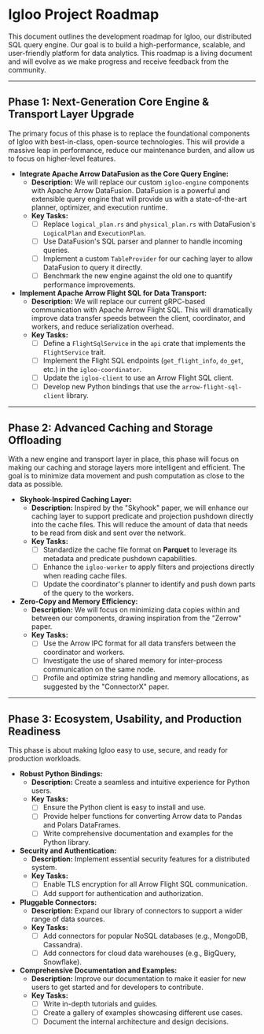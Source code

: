 # Igloo Project Roadmap

This document outlines the development roadmap for Igloo, our distributed SQL query engine. Our goal is to build a high-performance, scalable, and user-friendly platform for data analytics. This roadmap is a living document and will evolve as we make progress and receive feedback from the community.

---

## Phase 1: Next-Generation Core Engine & Transport Layer Upgrade

The primary focus of this phase is to replace the foundational components of Igloo with best-in-class, open-source technologies. This will provide a massive leap in performance, reduce our maintenance burden, and allow us to focus on higher-level features.

* **Integrate Apache Arrow DataFusion as the Core Query Engine:**
    * **Description:** We will replace our custom `igloo-engine` components with Apache Arrow DataFusion.  DataFusion is a powerful and extensible query engine that will provide us with a state-of-the-art planner, optimizer, and execution runtime.
    * **Key Tasks:**
        * [ ] Replace `logical_plan.rs` and `physical_plan.rs` with DataFusion's `LogicalPlan` and `ExecutionPlan`.
        * [ ] Use DataFusion's SQL parser and planner to handle incoming queries.
        * [ ] Implement a custom `TableProvider` for our caching layer to allow DataFusion to query it directly.
        * [ ] Benchmark the new engine against the old one to quantify performance improvements.

* **Implement Apache Arrow Flight SQL for Data Transport:**
    * **Description:** We will replace our current gRPC-based communication with Apache Arrow Flight SQL. This will dramatically improve data transfer speeds between the client, coordinator, and workers, and reduce serialization overhead.
    * **Key Tasks:**
        * [ ] Define a `FlightSqlService` in the `api` crate that implements the `FlightService` trait.
        * [ ] Implement the Flight SQL endpoints (`get_flight_info`, `do_get`, etc.) in the `igloo-coordinator`.
        * [ ] Update the `igloo-client` to use an Arrow Flight SQL client.
        * [ ] Develop new Python bindings that use the `arrow-flight-sql-client` library.

---

## Phase 2: Advanced Caching and Storage Offloading

With a new engine and transport layer in place, this phase will focus on making our caching and storage layers more intelligent and efficient. The goal is to minimize data movement and push computation as close to the data as possible.

* **Skyhook-Inspired Caching Layer:**
    * **Description:** Inspired by the "Skyhook" paper, we will enhance our caching layer to support predicate and projection pushdown directly into the cache files.  This will reduce the amount of data that needs to be read from disk and sent over the network.
    * **Key Tasks:**
        * [ ] Standardize the cache file format on **Parquet** to leverage its metadata and predicate pushdown capabilities.
        * [ ] Enhance the `igloo-worker` to apply filters and projections directly when reading cache files.
        * [ ] Update the coordinator's planner to identify and push down parts of the query to the workers.

* **Zero-Copy and Memory Efficiency:**
    * **Description:** We will focus on minimizing data copies within and between our components, drawing inspiration from the "Zerrow" paper. 
    * **Key Tasks:**
        * [ ] Use the Arrow IPC format for all data transfers between the coordinator and workers.
        * [ ] Investigate the use of shared memory for inter-process communication on the same node.
        * [ ] Profile and optimize string handling and memory allocations, as suggested by the "ConnectorX" paper. 

---

## Phase 3: Ecosystem, Usability, and Production Readiness

This phase is about making Igloo easy to use, secure, and ready for production workloads.

* **Robust Python Bindings:**
    * **Description:** Create a seamless and intuitive experience for Python users.
    * **Key Tasks:**
        * [ ] Ensure the Python client is easy to install and use.
        * [ ] Provide helper functions for converting Arrow data to Pandas and Polars DataFrames.
        * [ ] Write comprehensive documentation and examples for the Python library.

* **Security and Authentication:**
    * **Description:** Implement essential security features for a distributed system.
    * **Key Tasks:**
        * [ ] Enable TLS encryption for all Arrow Flight SQL communication.
        * [ ] Add support for authentication and authorization.

* **Pluggable Connectors:**
    * **Description:** Expand our library of connectors to support a wider range of data sources.
    * **Key Tasks:**
        * [ ] Add connectors for popular NoSQL databases (e.g., MongoDB, Cassandra).
        * [ ] Add connectors for cloud data warehouses (e.g., BigQuery, Snowflake).

* **Comprehensive Documentation and Examples:**
    * **Description:** Improve our documentation to make it easier for new users to get started and for developers to contribute.
    * **Key Tasks:**
        * [ ] Write in-depth tutorials and guides.
        * [ ] Create a gallery of examples showcasing different use cases.
        * [ ] Document the internal architecture and design decisions.